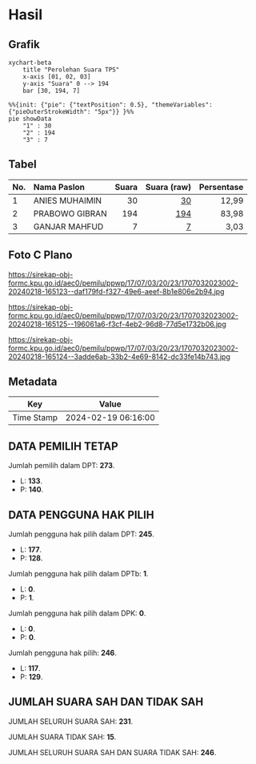 # Hasil

## Grafik

```mermaid
xychart-beta
    title "Perolehan Suara TPS"
    x-axis [01, 02, 03]
    y-axis "Suara" 0 --> 194
    bar [30, 194, 7]
```

```mermaid
%%{init: {"pie": {"textPosition": 0.5}, "themeVariables": {"pieOuterStrokeWidth": "5px"}} }%%
pie showData
    "1" : 30
    "2" : 194
    "3" : 7
```

## Tabel

| No. | Nama Paslon    | Suara | Suara (raw) | Persentase |
|:--- |:-------------- | -----:| -----------:| ----------:|
| 1   | ANIES MUHAIMIN | 30    | [30][p-1]   | 12,99      |
| 2   | PRABOWO GIBRAN | 194   | [194][p-2]  | 83,98      |
| 3   | GANJAR MAHFUD  | 7     | [7][p-3]    | 3,03       |


[p-1]: https://github.com/gigit-pemilu/pemilu-2024-17-bengkulu/blob/main/pilpres/hitung-suara/sub/17-bengkulu/sub/07-lebong/sub/03-lebong-tengah/sub/2023-tanjung-bungai-ii/sub/002-tps/sub/paslon-1.txt
[p-2]: https://github.com/gigit-pemilu/pemilu-2024-17-bengkulu/blob/main/pilpres/hitung-suara/sub/17-bengkulu/sub/07-lebong/sub/03-lebong-tengah/sub/2023-tanjung-bungai-ii/sub/002-tps/sub/paslon-2.txt
[p-3]: https://github.com/gigit-pemilu/pemilu-2024-17-bengkulu/blob/main/pilpres/hitung-suara/sub/17-bengkulu/sub/07-lebong/sub/03-lebong-tengah/sub/2023-tanjung-bungai-ii/sub/002-tps/sub/paslon-3.txt

## Foto C Plano

https://sirekap-obj-formc.kpu.go.id/aec0/pemilu/ppwp/17/07/03/20/23/1707032023002-20240218-165123--daf179fd-f327-49e6-aeef-8b1e806e2b94.jpg

https://sirekap-obj-formc.kpu.go.id/aec0/pemilu/ppwp/17/07/03/20/23/1707032023002-20240218-165125--196061a6-f3cf-4eb2-96d8-77d5e1732b06.jpg

https://sirekap-obj-formc.kpu.go.id/aec0/pemilu/ppwp/17/07/03/20/23/1707032023002-20240218-165124--3adde6ab-33b2-4e69-8142-dc33fe14b743.jpg


## Metadata

| Key        | Value               |
| ---------- | ------------------- |
| Time Stamp | 2024-02-19 06:16:00 |


## DATA PEMILIH TETAP

Jumlah pemilih dalam DPT: **273**.
 * L: **133**.
 * P: **140**.

## DATA PENGGUNA HAK PILIH

Jumlah pengguna hak pilih dalam DPT: **245**.
 * L: **177**.
 * P: **128**.

Jumlah pengguna hak pilih dalam DPTb: **1**.
 * L: **0**.
 * P: **1**.

Jumlah pengguna hak pilih dalam DPK: **0**.
 * L: **0**.
 * P: **0**.

Jumlah pengguna hak pilih: **246**.
 * L: **117**.
 * P: **129**.

## JUMLAH SUARA SAH DAN TIDAK SAH

JUMLAH SELURUH SUARA SAH: **231**.

JUMLAH SUARA TIDAK SAH: **15**.

JUMLAH SELURUH SUARA SAH DAN SUARA TIDAK SAH: **246**.



